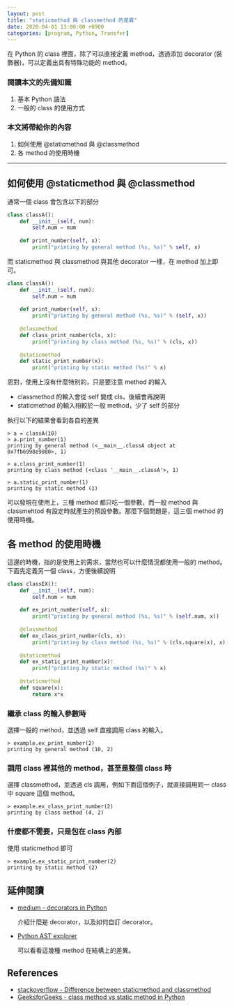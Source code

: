 ```yaml
---
layout: post
title: "staticmethod 與 classmethod 的差異"
date: 2020-04-01 13:00:00 +0900
categories: [program, Python, Transfer]
---
```

在 Python 的 class 裡面，除了可以直接定義 method，透過添加 decorator (裝飾器)，可以定義出具有特殊功能的 method。

### 閱讀本文的先備知識
1. 基本 Python 語法
2. 一般的 class 的使用方式

### 本文將帶給你的內容
1. 如何使用 @staticmethod 與 @classmethod
2. 各 method 的使用時機

---

## 如何使用 @staticmethod 與 @classmethod
通常一個 class 會包含以下的部分

```python
class classA():
    def __init__(self, num):
        self.num = num
    
    def print_number(self, x):
        print("printing by general method (%s, %s)" % self, x)
```
而 staticmethod 與 classmethod 與其他 decorator 一樣，在 method 加上即可。
```python
class classA():
    def __init__(self, num):
        self.num = num
    
    def print_number(self, x):
        print("printing by general method (%s, %s)" % (self, x))
    
    @classmethod
    def class_print_number(cls, x):
        print("printing by class method (%s, %s)" % (cls, x))
    
    @staticmethod
    def static_print_number(x):
        print("printing by static method (%s)" % x)
```
恩對，使用上沒有什麼特別的，只是要注意 method 的輸入
* classmethod 的輸入會從 self 變成 cls，後續會再說明
* staticmethod 的輸入相較於一般 method，少了 self 的部分

執行以下的結果會看到各自的差異
```
> a = classA(10)
> a.print_number(1)
printing by general method (<__main__.classA object at 0x7fb6998e9080>, 1)

> a.class_print_number(1)
printing by class method (<class '__main__.classA'>, 1)

> a.static_print_number(1)
printing by static method (1)
```

可以發現在使用上，三種 method 都只吃一個參數，而一般 method 與 classmehtod 有設定時就產生的預設參數。那麼下個問題是，這三個 method 的使用時機。

## 各 method 的使用時機
這邊的時機，指的是使用上的需求，當然也可以什麼情況都使用一般的 method。下面先定義另一個 class，方便後續說明
```python
class classEX():
    def __init__(self, num):
        self.num = num
    
    def ex_print_number(self, x):
        print("printing by general method (%s, %s)" % (self.num, x))
    
    @classmethod
    def ex_class_print_number(cls, x):
        print("printing by class method (%s, %s)" % (cls.square(x), x))
    
    @staticmethod
    def ex_static_print_number(x):
        print("printing by static method (%s)" % x)
    
    @staticmethod
    def square(x):
        return x*x
```

### 繼承 class 的輸入參數時
選擇一般的 method，並透過 self 直接調用 class 的輸入。
```
> example.ex_print_number(2)
printing by general method (10, 2)
```
### 調用 class 裡其他的 method，甚至是整個 class 時
選擇 classmethod，並透過 cls 調用，例如下面這個例子，就直接調用同一 class 中 square 這個 method。
```
> example.ex_class_print_number(2)
printing by class method (4, 2)
```
### 什麼都不需要，只是包在 class 內部
使用 staticmethod 即可
```
> example.ex_static_print_number(2)
printing by static method (2)
```

## 延伸閱讀
* [medium - decorators in Python](https://medium.com/citycoddee/python%E9%80%B2%E9%9A%8E%E6%8A%80%E5%B7%A7-3-%E7%A5%9E%E5%A5%87%E5%8F%88%E7%BE%8E%E5%A5%BD%E7%9A%84-decorator-%E5%97%B7%E5%97%9A-6559edc87bc0)

  介紹什麼是 decorator，以及如何自訂 decorator。
* [Python AST explorer](https://python-ast-explorer.com/)
  
  可以看看這幾種 method 在結構上的差異。

## References
* [stackoverflow - Difference between staticmethod and classmethod](https://stackoverflow.com/questions/136097/difference-between-staticmethod-and-classmethod)
* [GeeksforGeeks - class method vs static method in Python](https://www.geeksforgeeks.org/class-method-vs-static-method-python/)
